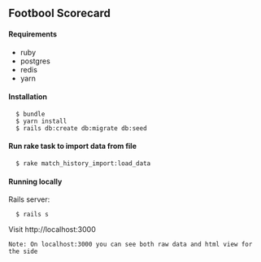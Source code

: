 ## Footbool Scorecard


#### Requirements

- ruby
- postgres
- redis
- yarn

#### Installation

```
  $ bundle
  $ yarn install
  $ rails db:create db:migrate db:seed
```

#### Run rake task to import data from file

```
  $ rake match_history_import:load_data
```

#### Running locally

Rails server:

```
  $ rails s 
```

Visit http://localhost:3000
```
Note: On localhost:3000 you can see both raw data and html view for the side
